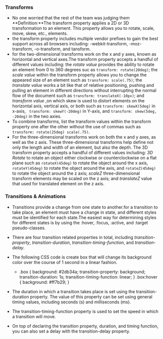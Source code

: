 ### Transforms
- No one worried that the rest of the team was judging them
**Definition:**The transform property applies a 2D or 3D transformation to an element. This property allows you to rotate, scale, move, skew, etc., elements.
- the transform property includes multiple vendor prefixes to gain the best support across all browsers including: -webkit-transform, -moz-transform, -o-transform, and tansform.
- for the two-dimensional transforms work on the x and y axes, known as horizontal and vertical axes.The transform property accepts a handful of different values including: the *rotate value* provides the ability to rotate an element from 0 to 360 degrees suc as   `transform: rotate(20deg)`; the *scale value* within the transform property allows you to change the appeared size of an element such as `transform: scale(.75)`; the *translate value* works a bit like that of relative positioning, pushing and pulling an element in different directions without interrupting the normal flow of the document such as `transform: translateX(-10px)`; and *transform value* ,on which skew is used to distort elements on the horizontal axis, vertical axis, or both such as   `transform: skewX(5deg)` in x-axis, ` transform: skewY(-20deg)` in Y-axis, and `transform: skew(5deg, -20deg)` in the two axies. 
- To combine transforms, list the transform values within the transform property one after the other without the use of commas such as `transform: rotate(25deg) scale(.75)`.
- For the three-dimensional transforms work on both the x and y axes, as well as the z axis. These three-dimensional transforms help define not only the length and width of an element, but also the depth. The 3D transform property accepts a handful of different values including: *3D Rotate* to rotate an object either clockwise or counterclockwise on a flat plane such as `rotateX(45deg)` to rotate the object around the x axis, `rotateY(45deg)` to rotate the object around the  axis,  and `rotateZ(45deg)` to rotate the object around the z axis; *scaleZ* three-dimensional transform elements may be scaled on the z axis; and *translateZ* value that used for translated element on the z axis.

### Transitions & Animations
- Transitions provide a change from one state to another.for a transition to take place, an element must have a change in state, and different styles must be identified for each state.The easiest way for determining styles for different states is by using the :hover, :focus, :active, and :target pseudo-classes.
- There are four transition related properties in total, including *transition-property*, *transition-duration*, *transition-timing-function*, and *transition-delay*.
- The following CSS code is create box that will change its background color over the course of 1 second in a linear fashion.
   - .box {
    background: #2db34a;
    transition-property: background;
    transition-duration: 1s;
    transition-timing-function: linear;
    }
    .box:hover {
    background: #ff7b29;
    }

- The duration in which a transition takes place is set using the transition-duration property. The value of this    property can be set using general timing values, including seconds (s) and milliseconds (ms).
- The transition-timing-function property is used to set the speed in which a transition will move.
- On top of declaring the transition property, duration, and timing function, you can also set a delay with the transition-delay property. 


